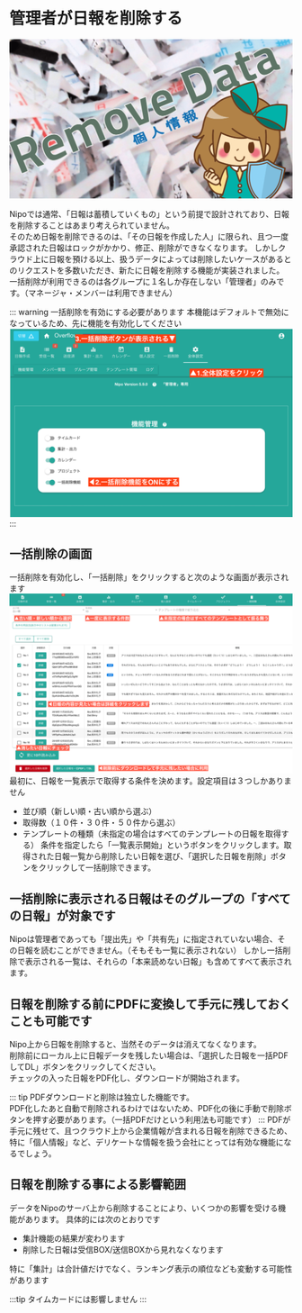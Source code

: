 
# 管理者が日報を削除する<Badge title="管理者限定" />
![日報の削除](./report/icatch.png)

Nipoでは通常、「日報は蓄積していくもの」という前提で設計されており、日報を削除することはあまり考えられていません。  
そのため日報を削除できるのは、「その日報を作成した人」に限られ、且つ一度承認された日報はロックがかかり、修正、削除ができなくなります。
しかしクラウド上に日報を預ける以上、扱うデータによっては削除したいケースがあるとのリクエストを多数いただき、新たに日報を削除する機能が実装されました。  
一括削除が利用できるのは各グループに１名しか存在しない「管理者」のみです。（マネージャ・メンバーは利用できません）

::: warning 一括削除を有効にする必要があります
本機能はデフォルトで無効になっているため、先に機能を有効化してください
![一括削除機能を有効化](./report/w13.png)
:::

## 一括削除の画面
一括削除を有効化し、「一括削除」をクリックすると次のような画面が表示されます
![一括削除機能を有効化](./report/w14.png)
最初に、日報を一覧表示で取得する条件を決めます。設定項目は３つしかありません

- 並び順（新しい順・古い順から選ぶ）
- 取得数（１０件・３０件・５０件から選ぶ）
- テンプレートの種類（未指定の場合はすべてのテンプレートの日報を取得する）
条件を指定したら「一覧表示開始」というボタンをクリックします。取得された日報一覧から削除したい日報を選び、「選択した日報を削除」ボタンをクリックして一括削除できます。

## 一括削除に表示される日報はそのグループの「すべての日報」が対象です
Nipoは管理者であっても「提出先」や「共有先」に指定されていない場合、その日報を読むことができません。（そもそも一覧に表示されない）
しかし一括削除で表示される一覧は、それらの「本来読めない日報」も含めてすべて表示されます。

## 日報を削除する前にPDFに変換して手元に残しておくことも可能です<Badge title="GOLD限定" />
Nipo上から日報を削除すると、当然そのデータは消えてなくなります。  
削除前にローカル上に日報データを残したい場合は、「選択した日報を一括PDFしてDL」ボタンをクリックしてください。  
チェックの入った日報をPDF化し、ダウンロードが開始されます。

::: tip
PDFダウンロードと削除は独立した機能です。  
PDF化したあと自動で削除されるわけではないため、PDF化の後に手動で削除ボタンを押す必要があります。（一括PDFだけという利用法も可能です）
:::
PDFが手元に残せて、且つクラウド上から企業情報が含まれる日報を削除できるため、特に「個人情報」など、デリケートな情報を扱う会社にとっては有効な機能になるでしょう。

## 日報を削除する事による影響範囲
データをNipoのサーバ上から削除することにより、いくつかの影響を受ける機能があります。
具体的には次のとおりです
- 集計機能の結果が変わります
- 削除した日報は受信BOX/送信BOXから見れなくなります

特に「集計」は合計値だけでなく、ランキング表示の順位なども変動する可能性があります


:::tip 
タイムカードには影響しません
:::